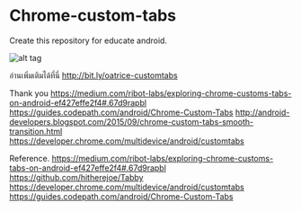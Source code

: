 # Chrome-custom-tabs
Create this repository for educate android.

![alt tag](https://oatrice.files.wordpress.com/2016/02/86e95-cct_large2b2.gif?w=712)

อ่านเพิ่มเติมได้ที่นี่
http://bit.ly/oatrice-customtabs


Thank you
https://medium.com/ribot-labs/exploring-chrome-customs-tabs-on-android-ef427effe2f4#.67d9rapbl
https://guides.codepath.com/android/Chrome-Custom-Tabs
http://android-developers.blogspot.com/2015/09/chrome-custom-tabs-smooth-transition.html
https://developer.chrome.com/multidevice/android/customtabs

Reference.
https://medium.com/ribot-labs/exploring-chrome-customs-tabs-on-android-ef427effe2f4#.67d9rapbl
https://github.com/hitherejoe/Tabby
https://developer.chrome.com/multidevice/android/customtabs
https://guides.codepath.com/android/Chrome-Custom-Tabs
